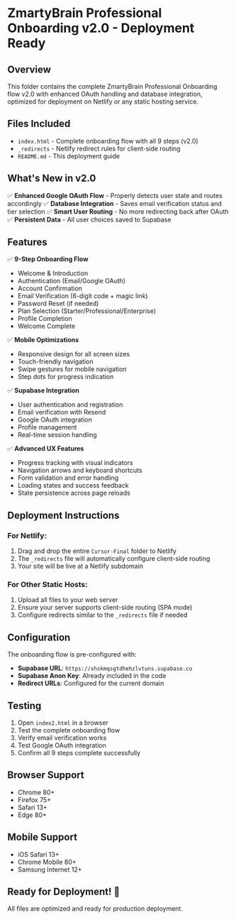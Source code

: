 # ZmartyBrain Professional Onboarding v2.0 - Deployment Ready

## Overview
This folder contains the complete ZmartyBrain Professional Onboarding flow v2.0 with enhanced OAuth handling and database integration, optimized for deployment on Netlify or any static hosting service.

## Files Included
- `index.html` - Complete onboarding flow with all 9 steps (v2.0)
- `_redirects` - Netlify redirect rules for client-side routing
- `README.md` - This deployment guide

## What's New in v2.0
✅ **Enhanced Google OAuth Flow** - Properly detects user state and routes accordingly
✅ **Database Integration** - Saves email verification status and tier selection
✅ **Smart User Routing** - No more redirecting back after OAuth
✅ **Persistent Data** - All user choices saved to Supabase

## Features
✅ **9-Step Onboarding Flow**
- Welcome & Introduction
- Authentication (Email/Google OAuth)
- Account Confirmation
- Email Verification (6-digit code + magic link)
- Password Reset (if needed)
- Plan Selection (Starter/Professional/Enterprise)
- Profile Completion
- Welcome Complete

✅ **Mobile Optimizations**
- Responsive design for all screen sizes
- Touch-friendly navigation
- Swipe gestures for mobile navigation
- Step dots for progress indication

✅ **Supabase Integration**
- User authentication and registration
- Email verification with Resend
- Google OAuth integration
- Profile management
- Real-time session handling

✅ **Advanced UX Features**
- Progress tracking with visual indicators
- Navigation arrows and keyboard shortcuts
- Form validation and error handling
- Loading states and success feedback
- State persistence across page reloads

## Deployment Instructions

### For Netlify:
1. Drag and drop the entire `Cursor-Final` folder to Netlify
2. The `_redirects` file will automatically configure client-side routing
3. Your site will be live at a Netlify subdomain

### For Other Static Hosts:
1. Upload all files to your web server
2. Ensure your server supports client-side routing (SPA mode)
3. Configure redirects similar to the `_redirects` file if needed

## Configuration
The onboarding flow is pre-configured with:
- **Supabase URL**: `https://xhskmqsgtdhehzlvtuns.supabase.co`
- **Supabase Anon Key**: Already included in the code
- **Redirect URLs**: Configured for the current domain

## Testing
1. Open `index2.html` in a browser
2. Test the complete onboarding flow
3. Verify email verification works
4. Test Google OAuth integration
5. Confirm all 9 steps complete successfully

## Browser Support
- Chrome 80+
- Firefox 75+
- Safari 13+
- Edge 80+

## Mobile Support
- iOS Safari 13+
- Chrome Mobile 80+
- Samsung Internet 12+

## Ready for Deployment! 🚀
All files are optimized and ready for production deployment.


